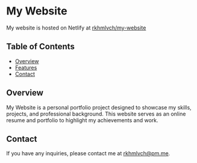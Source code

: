 # My Website

My website is hosted on Netlify at [rkhmlvch/my-website](https://rkhmlvch.netlify.app)

## Table of Contents

- [Overview](#overview)
- [Features](#features)
- [Contact](#contact)

## Overview

My Website is a personal portfolio project designed to showcase my skills, projects, and professional background. This website serves as an online resume and portfolio to highlight my achievements and work.

## Contact

If you have any inquiries, please contact me at rkhmlvch@pm.me.
